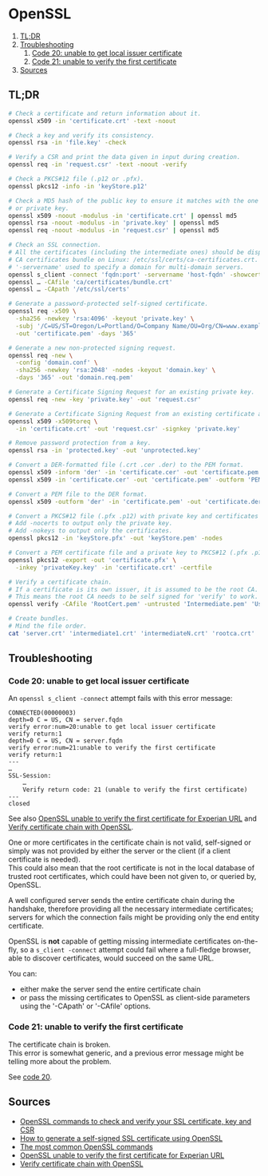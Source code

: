 # OpenSSL

1. [TL;DR](#tldr)
1. [Troubleshooting](#troubleshooting)
   1. [Code 20: unable to get local issuer certificate](#code-20-unable-to-get-local-issuer-certificate)
   1. [Code 21: unable to verify the first certificate](#code-21-unable-to-verify-the-first-certificate)
1. [Sources](#sources)

## TL;DR

```sh
# Check a certificate and return information about it.
openssl x509 -in 'certificate.crt' -text -noout

# Check a key and verify its consistency.
openssl rsa -in 'file.key' -check

# Verify a CSR and print the data given in input during creation.
openssl req -in 'request.csr' -text -noout -verify

# Check a PKCS#12 file (.p12 or .pfx).
openssl pkcs12 -info -in 'keyStore.p12'

# Check a MD5 hash of the public key to ensure it matches with the one in a CSR
# or private key.
openssl x509 -noout -modulus -in 'certificate.crt' | openssl md5
openssl rsa -noout -modulus -in 'private.key' | openssl md5
openssl req -noout -modulus -in 'request.csr' | openssl md5

# Check an SSL connection.
# All the certificates (including the intermediate ones) should be displayed.
# CA certificates bundle on Linux: /etc/ssl/certs/ca-certificates.crt.
# '-servername' used to specify a domain for multi-domain servers.
openssl s_client -connect 'fqdn:port' -servername 'host-fqdn' -showcerts
openssl … -CAfile 'ca/certificates/bundle.crt'
openssl … -CApath '/etc/ssl/certs'

# Generate a password-protected self-signed certificate.
openssl req -x509 \
  -sha256 -newkey 'rsa:4096' -keyout 'private.key' \
  -subj '/C=US/ST=Oregon/L=Portland/O=Company Name/OU=Org/CN=www.example.com' \
  -out 'certificate.pem' -days '365'

# Generate a new non-protected signing request.
openssl req -new \
  -config 'domain.conf' \
  -sha256 -newkey 'rsa:2048' -nodes -keyout 'domain.key' \
  -days '365' -out 'domain.req.pem'

# Generate a Certificate Signing Request for an existing private key.
openssl req -new -key 'private.key' -out 'request.csr'

# Generate a Certificate Signing Request from an existing certificate and key.
openssl x509 -x509toreq \
  -in 'certificate.crt' -out 'request.csr' -signkey 'private.key'

# Remove password protection from a key.
openssl rsa -in 'protected.key' -out 'unprotected.key'

# Convert a DER-formatted file (.crt .cer .der) to the PEM format.
openssl x509 -inform 'der' -in 'certificate.cer' -out 'certificate.pem'
openssl x509 -in 'certificate.cer' -out 'certificate.pem' -outform 'PEM'

# Convert a PEM file to the DER format.
openssl x509 -outform 'der' -in 'certificate.pem' -out 'certificate.der'

# Convert a PKCS#12 file (.pfx .p12) with private key and certificates to PEM.
# Add -nocerts to output only the private key.
# Add -nokeys to output only the certificates.
openssl pkcs12 -in 'keyStore.pfx' -out 'keyStore.pem' -nodes

# Convert a PEM certificate file and a private key to PKCS#12 (.pfx .p12).
openssl pkcs12 -export -out 'certificate.pfx' \
  -inkey 'privateKey.key' -in 'certificate.crt' -certfile

# Verify a certificate chain.
# If a certificate is its own issuer, it is assumed to be the root CA.
# This means the root CA needs to be self signed for 'verify' to work.
openssl verify -CAfile 'RootCert.pem' -untrusted 'Intermediate.pem' 'UserCert.pem'

# Create bundles.
# Mind the file order.
cat 'server.crt' 'intermediate1.crt' 'intermediateN.crt' 'rootca.crt'
```

## Troubleshooting

### Code 20: unable to get local issuer certificate

An `openssl s_client -connect` attempt fails with this error message:

```plaintext
CONNECTED(00000003)
depth=0 C = US, CN = server.fqdn
verify error:num=20:unable to get local issuer certificate
verify return:1
depth=0 C = US, CN = server.fqdn
verify error:num=21:unable to verify the first certificate
verify return:1
---
…
SSL-Session:
    …
    Verify return code: 21 (unable to verify the first certificate)
---
closed
```

See also [OpenSSL unable to verify the first certificate for Experian URL] and [Verify certificate chain with OpenSSL].

One or more certificates in the certificate chain is not valid, self-signed or simply was not provided by either the server or the client (if a client certificate is needed).<br />
This could also mean that the root certificate is not in the local database of trusted root certificates, which could have been not given to, or queried by, OpenSSL.

A well configured server sends the entire certificate chain during the handshake, therefore providing all the necessary intermediate certificates; servers for which the connection fails might be providing only the end entity certificate.

OpenSSL is **not** capable of getting missing intermediate certificates on-the-fly, so a `s_client -connect` attempt could fail where a full-fledge browser, able to discover certificates, would succeed on the same URL.

You can:

- either make the server send the entire certificate chain
- or pass the missing certificates to OpenSSL as client-side parameters using the '-CApath' or '-CAfile' options.

### Code 21: unable to verify the first certificate

The certificate chain is broken.<br />
This error is somewhat generic, and a previous error message might be telling more about the problem.

See [code 20](#code-20-unable-to-get-local-issuer-certificate).

## Sources

- [OpenSSL commands to check and verify your SSL certificate, key and CSR]
- [How to generate a self-signed SSL certificate using OpenSSL]
- [The most common OpenSSL commands]
- [OpenSSL unable to verify the first certificate for Experian URL]
- [Verify certificate chain with OpenSSL]

<!-- -->
[how to generate a self-signed ssl certificate using openssl]: https://stackoverflow.com/questions/10175812/how-to-generate-a-self-signed-ssl-certificate-using-openssl#10176685
[openssl commands to check and verify your ssl certificate, key and csr]: https://www.ibm.com/support/pages/openssl-commands-check-and-verify-your-ssl-certificate-key-and-csr
[openssl unable to verify the first certificate for experian url]: https://stackoverflow.com/questions/7587851/openssl-unable-to-verify-the-first-certificate-for-experian-url
[the most common openssl commands]: https://www.sslshopper.com/article-most-common-openssl-commands.html
[verify certificate chain with openssl]: https://www.itsfullofstars.de/2016/02/verify-certificate-chain-with-openssl/
